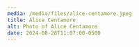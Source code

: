 ```yaml
---
media: /media/files/alice-centamore.jpeg
title: Alice Centamore
alt: Photo of Alice Centamore
date: 2024-08-28T11:07:00-0500
---
```

